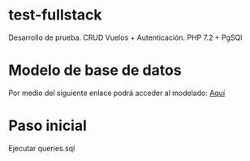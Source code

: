 # test-fullstack
Desarrollo de prueba. CRUD Vuelos + Autenticación. PHP 7.2 + PgSQl

# Modelo de base de datos
Por medio del siguiente enlace podrá acceder al modelado: [Aquí](https://lucid.app/documents/view/46319dff-c8cc-4540-831f-40b729c459e1)

# Paso inicial
Ejecutar queries.sql